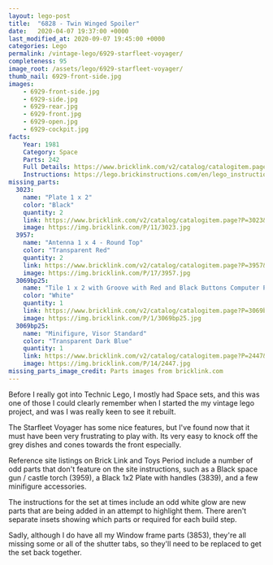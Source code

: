 ```yaml
---
layout: lego-post
title:  "6828 - Twin Winged Spoiler"
date:   2020-04-07 19:37:00 +0000
last_modified_at: 2020-09-07 19:45:00 +0000
categories: Lego
permalink: /vintage-lego/6929-starfleet-voyager/
completeness: 95
image_root: /assets/lego/6929-starfleet-voyager/
thumb_nail: 6929-front-side.jpg
images:
    - 6929-front-side.jpg
    - 6929-side.jpg
    - 6929-rear.jpg
    - 6929-front.jpg
    - 6929-open.jpg
    - 6929-cockpit.jpg
facts:
    Year: 1981
    Category: Space
    Parts: 242
    Full Details: https://www.bricklink.com/v2/catalog/catalogitem.page?S=6929-1#T=I
    Instructions: https://lego.brickinstructions.com/en/lego_instructions/set/6929/Starfleet_Voyager
missing_parts:
  3023:
    name: "Plate 1 x 2"
    color: "Black"
    quantity: 2
    link: https://www.bricklink.com/v2/catalog/catalogitem.page?P=3023&idColor=11
    image: https://img.bricklink.com/P/11/3023.jpg     
  3957:
    name: "Antenna 1 x 4 - Round Top"
    color: "Transparent Red"
    quantity: 2
    link: https://www.bricklink.com/v2/catalog/catalogitem.page?P=3957&idColor=17
    image: https://img.bricklink.com/P/17/3957.jpg   
  3069bp25:
    name: "Tile 1 x 2 with Groove with Red and Black Buttons Computer Pattern"
    color: "White"
    quantity: 1
    link: https://www.bricklink.com/v2/catalog/catalogitem.page?P=3069bp25&idColor=1
    image: https://img.bricklink.com/P/1/3069bp25.jpg
  3069bp25:
    name: "Minifigure, Visor Standard"
    color: "Transparent Dark Blue"
    quantity: 1
    link: https://www.bricklink.com/v2/catalog/catalogitem.page?P=2447&idColor=14
    image: https://img.bricklink.com/P/14/2447.jpg   
missing_parts_image_credit: Parts images from bricklink.com
---
```


Before I really got into Technic Lego, I mostly had Space sets, and this was one of those I could clearly remember when I started the my vintage lego project, and was I was really keen to see it rebuilt.

The Starfleet Voyager has some nice features, but I've found now that it must have been very frustrating to play with. Its very easy to knock off the grey dishes and cones towards the front especially.

Reference site listings on Brick Link and Toys Period include a number of odd parts that don't feature on the site instructions, such as a Black space gun / castle torch (3959), a Black 1x2 Plate with handles (3839), and a few minifigure accessories.

The instructions for the set at times include an odd white glow are new parts that are being added in an attempt to highlight them. There aren't separate insets showing which parts or required for each build step.

Sadly, although I do have all my Window frame parts (3853), they're all missing some or all of the shutter tabs, so they'll need to be replaced to get the set back together.

